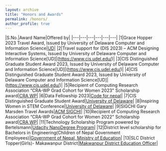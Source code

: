 ```yaml
---
layout: archive
title: "Honors and Awards"
permalink: /honors/
author_profile: true
---
```


|S.No.|Award Name|Offered by|
|---|---|---|---|---|---|
|1|Grace Hopper 2023 Travel Award, Issued by University of Delaware Computer and Information Science|[UD](https://www.cis.udel.edu/)|
|2|Travel support for (DIS 2023) – ACM Designing Interactive Systems, Issued by University of Delaware Computer and Information Science[UD]|(https://www.cis.udel.edu/)|
|3|CIS Distinguished Graduate Student Award 2023, Issued by University of Delaware Computer and Information Science[UD]|(https://www.cis.udel.edu/)|
|4|CIS Distinguished Graduate Student Award 2023, Issued by University of Delaware Computer and Information Science[UD]|(https://www.cis.udel.edu/)|
|5|Recipient of Computing Research Association “CRA-WP Grad Cohort for Women 2023" Scholarship award|[CRA WP](https://cra.org/cra-wp/)|
|6|Data Fellowship 2023|[Code for nepal](https://codefornepal.org/data-fellowship/)|
|7|CIS Distinguished Graduate Student Award|[University of Delaware](https://www.udel.edu/)|
|8|Inspiring Women in STEM Conference|[University of Delaware](https://delawarebio.site-ym.com/)|
|9|SIGCHI Gary Marsden Travel Awards|[ACM SIGCHI](https://www.acm.org/)|
|10|Recipient of Computing Research Association “CRA-WP Grad Cohort for Women 2022" Scholarship award|[CRA WP](https://cra.org/cra-wp/)|
|11|Technology Scholarship Program powered by Bertelsmann|[Udacity NanoDegree Program](https://www.udacity.com/)|
|12|District level scholarship for Bachelors in Engineering(Children of Nepal Government Employees)|[Government of Nepal, Ministry of Education](https://moest.gov.np/)|
|13|SLC District Topper(Girls)- Makawanpur District|[Makwanpur District Education Officer](https://www.moe.gov.np/)|

